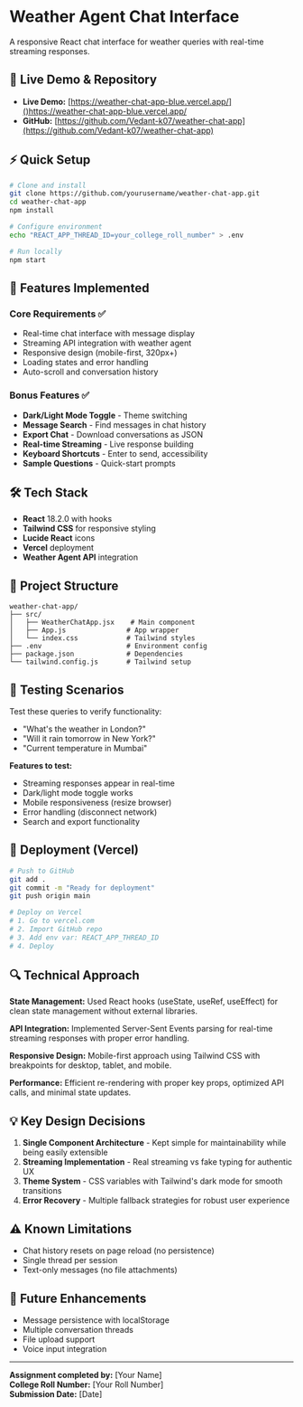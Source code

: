 # Weather Agent Chat Interface

A responsive React chat interface for weather queries with real-time streaming responses.

## 🔗 Live Demo & Repository

- **Live Demo:** [https://weather-chat-app-blue.vercel.app/]()https://weather-chat-app-blue.vercel.app/
- **GitHub:** [https://github.com/Vedant-k07/weather-chat-app](https://github.com/Vedant-k07/weather-chat-app)

## ⚡ Quick Setup

```bash
# Clone and install
git clone https://github.com/yourusername/weather-chat-app.git
cd weather-chat-app
npm install

# Configure environment
echo "REACT_APP_THREAD_ID=your_college_roll_number" > .env

# Run locally
npm start
```

## 🚀 Features Implemented

### Core Requirements ✅
- Real-time chat interface with message display
- Streaming API integration with weather agent
- Responsive design (mobile-first, 320px+)
- Loading states and error handling
- Auto-scroll and conversation history

### Bonus Features ✅
- **Dark/Light Mode Toggle** - Theme switching
- **Message Search** - Find messages in chat history
- **Export Chat** - Download conversations as JSON
- **Real-time Streaming** - Live response building
- **Keyboard Shortcuts** - Enter to send, accessibility
- **Sample Questions** - Quick-start prompts

## 🛠️ Tech Stack

- **React** 18.2.0 with hooks
- **Tailwind CSS** for responsive styling  
- **Lucide React** icons
- **Vercel** deployment
- **Weather Agent API** integration

## 🔧 Project Structure

```
weather-chat-app/
├── src/
│   ├── WeatherChatApp.jsx    # Main component
│   ├── App.js               # App wrapper
│   └── index.css            # Tailwind styles
├── .env                     # Environment config
├── package.json             # Dependencies
└── tailwind.config.js       # Tailwind setup
```

## 🧪 Testing Scenarios

Test these queries to verify functionality:
- "What's the weather in London?"
- "Will it rain tomorrow in New York?"
- "Current temperature in Mumbai"

**Features to test:**
- Streaming responses appear in real-time
- Dark/light mode toggle works
- Mobile responsiveness (resize browser)
- Error handling (disconnect network)
- Search and export functionality

## 🚀 Deployment (Vercel)

```bash
# Push to GitHub
git add .
git commit -m "Ready for deployment"
git push origin main

# Deploy on Vercel
# 1. Go to vercel.com
# 2. Import GitHub repo
# 3. Add env var: REACT_APP_THREAD_ID
# 4. Deploy
```




## 🔍 Technical Approach

**State Management:** Used React hooks (useState, useRef, useEffect) for clean state management without external libraries.

**API Integration:** Implemented Server-Sent Events parsing for real-time streaming responses with proper error handling.

**Responsive Design:** Mobile-first approach using Tailwind CSS with breakpoints for desktop, tablet, and mobile.

**Performance:** Efficient re-rendering with proper key props, optimized API calls, and minimal state updates.

## 💡 Key Design Decisions

1. **Single Component Architecture** - Kept simple for maintainability while being easily extensible
2. **Streaming Implementation** - Real streaming vs fake typing for authentic UX
3. **Theme System** - CSS variables with Tailwind's dark mode for smooth transitions
4. **Error Recovery** - Multiple fallback strategies for robust user experience

## ⚠️ Known Limitations

- Chat history resets on page reload (no persistence)
- Single thread per session
- Text-only messages (no file attachments)

## 🎯 Future Enhancements

- Message persistence with localStorage
- Multiple conversation threads
- File upload support
- Voice input integration

---

**Assignment completed by:** [Your Name]  
**College Roll Number:** [Your Roll Number]  
**Submission Date:** [Date]
